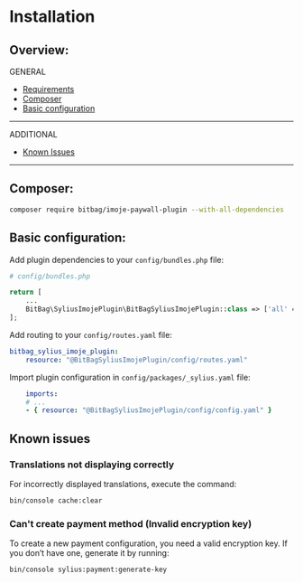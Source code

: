 # Installation

## Overview:
GENERAL
- [Requirements](#requirements)
- [Composer](#composer)
- [Basic configuration](#basic-configuration)
---
ADDITIONAL
- [Known Issues](#known-issues)
---

## Composer:
```bash
composer require bitbag/imoje-paywall-plugin --with-all-dependencies
```

## Basic configuration:
Add plugin dependencies to your `config/bundles.php` file:

```php
# config/bundles.php

return [
    ...
    BitBag\SyliusImojePlugin\BitBagSyliusImojePlugin::class => ['all' => true],
];
```

Add routing to your `config/routes.yaml` file:
```yaml
bitbag_sylius_imoje_plugin:
    resource: "@BitBagSyliusImojePlugin/config/routes.yaml"
```

Import plugin configuration in `config/packages/_sylius.yaml` file:
```yaml
    imports:
    # ...
    - { resource: "@BitBagSyliusImojePlugin/config/config.yaml" }
```

## Known issues
### Translations not displaying correctly
For incorrectly displayed translations, execute the command:
```bash
bin/console cache:clear
```

### Can't create payment method (Invalid encryption key)

To create a new payment configuration, you need a valid encryption key. If you don’t have one, generate it by running:
```bash
bin/console sylius:payment:generate-key
```
